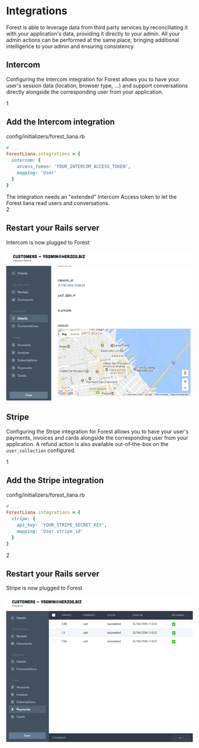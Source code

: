 # Integrations

Forest is able to leverage data from third party services by reconciliating it
with your application's data, providing it directly to your admin.
All your admin actions can be performed at the same place,
bringing additional intelligence to your admin and ensuring consistency.

## Intercom

Configuring the Intercom integration for Forest allows you to have your user's
session data (location, browser type, ...) and support conversations directly
alongside the corresponding user from your application.

<div class="l-step l-mb l-pt">
  <span class="l-step__number l-step__number--active u-f-l u-hm-r">1</span>
  <div class="u-o-h">
    <h2 class="l-step__title">Add the Intercom integration</h2>
    <p class="l-step__description">config/initializers/forest_liana.rb</p>
  </div>
</div>

```ruby
# ...
ForestLiana.integrations = {
  intercom: {
    access_token: 'YOUR_INTERCOM_ACCESS_TOKEN',
    mapping: 'User'
  }
}
```

<div class="c-notice warning l-mt">
  The integration needs an "extended" Intercom Access token to let the Forest liana read users and conversations.
</div>

<div class="l-step l-mb l-pt">
  <span class="l-step__number l-step__number--active u-f-l u-hm-r">2</span>
  <div class="u-o-h">
    <h2 class="l-step__title">Restart your Rails server</h2>
    <p class="l-step__description">Intercom is now plugged to Forest</p>
  </div>
</div>

![Intercom 1](/public/img/intercom-1.png)

## Stripe

Configuring the Stripe integration for Forest allows you to have your user's
payments, invoices and cards alongside the corresponding user from your
application. A refund action is also available out-of-the-box on the
`user_collection` configured.

<div class="l-step l-mb l-pt">
  <span class="l-step__number l-step__number--active u-f-l u-hm-r">1</span>
  <div class="u-o-h">
    <h2 class="l-step__title">Add the Stripe integration</h2>
    <p class="l-step__description">config/initializers/forest_liana.rb</p>
  </div>
</div>

```ruby
# ...
ForestLiana.integrations = {
  stripe: {
    api_key: 'YOUR_STRIPE_SECRET_KEY',
    mapping: 'User.stripe_id'
  }
}
```

<div class="l-step l-mb l-pt">
  <span class="l-step__number l-step__number--active u-f-l u-hm-r">2</span>
  <div class="u-o-h">
    <h2 class="l-step__title">Restart your Rails server</h2>
    <p class="l-step__description">Stripe is now plugged to Forest</p>
  </div>
</div>

![Stripe 1](/public/img/stripe-1.png)
